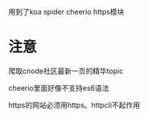 用到了koa  spider cheerio https模块

# 注意

爬取cnode社区最新一页的精华topic

cheerio里面好像不支持es6语法

https的网站必须用https。httpcli不起作用

